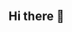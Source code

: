 ## Hi there 👋

<!--
**SerikJSH/SerikJSH** is a ✨ _special_ ✨ repository because its `README.md` (this file) appears on your GitHub profile.

Here are some ideas to get you started:

- 🔭 I’m currently working on **myself**)
- 🌱 I’m currently learning **HTML, CSS, JavaScript**.
- 👯 I’m looking to collaborate on my hobbies.
- 🤔 I’m looking for help with **struggle with sleep**
- 💬 Ask me about something.
- 📫 How to reach me: **dzen**)
- 😄 Pronouns: IT
- ⚡ Fun fact: *I'm without any clothes now)*
-->
